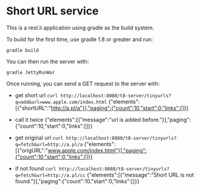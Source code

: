 Short URL service
==================

This is a rest.li application using gradle as the build system.

To build for the first time, use gradle 1.8 or greater and run:

```
gradle build
```

You can then run the server with:

`gradle JettyRunWar`

Once running, you can send a GET request to the server with:

* get short url
`curl http://localhost:8080/t8-server/tinyurls?q=add&url=www.apple.com/index.html`
    {"elements":[{"shortURL":"http://a.pl/a"}],"paging":{"count":10,"start":0,"links":[]}}

* call it twice
    {"elements":[{"message":"url is added before."}],"paging":{"count":10,"start":0,"links":[]}}

* get original url
`curl http://localhost:8080/t8-server/tinyurls?q=fetch&url=http://a.pl/a`
    {"elements":[{"origURL":"www.apple.com/index.html"}],"paging":{"count":10,"start":0,"links":[]}}

* if not found
`curl http://localhost:8080/t8-server/tinyurls?q=fetch&url=http://a.pl/cc`
    {"elements":[{"message":"Short URL is not found."}],"paging":{"count":10,"start":0,"links":[]}}
